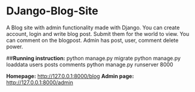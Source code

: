 # DJango-Blog-Site
A Blog site with admin functionality made with Django.
You can create account, login and write blog post. Submit them for the world to view.
You can comment on the blogpost.
Admin has post, user, comment delete power.

##**Running instruction:**
python manage.py migrate
python manage.py loaddata users posts comments
python manage.py runserver 8000

**Homepage:** http://127.0.0.1:8000/blog
**Admin page:** http://127.0.0.1:8000/admin

